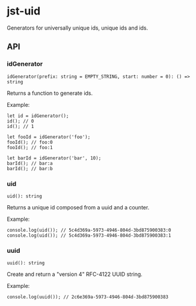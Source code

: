 # jst-uid

Generators for universally unique ids, unique ids and ids.

## API

### idGenerator
```
idGenerator(prefix: string = EMPTY_STRING, start: number = 0): () => string
```
Returns a function to generate ids.

Example:
```
let id = idGenerator();
id(); // 0
id(); // 1

let fooId = idGenerator('foo');
fooId(); // foo:0
fooId(); // foo:1

let barId = idGenerator('bar', 10);
barId(); // bar:a
barId(); // bar:b
```

### uid
```
uid(): string
```
Returns a unique id composed from a uuid and a counter.

Example:
```
console.log(uid()); // 5c4d369a-5973-4946-804d-3bd875900383:0
console.log(uid()); // 5c4d369a-5973-4946-804d-3bd875900383:1
```

### uuid
```
uuid(): string
```
Create and return a "version 4" RFC-4122 UUID string.

Example:
```
console.log(uuid()); // 2c6e369a-5973-4946-804d-3bd875900383
```
